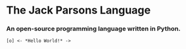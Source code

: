 # The Jack Parsons Language
### An open-source programming language written in Python.

```
[o] <- *Hello World!* ->
```
